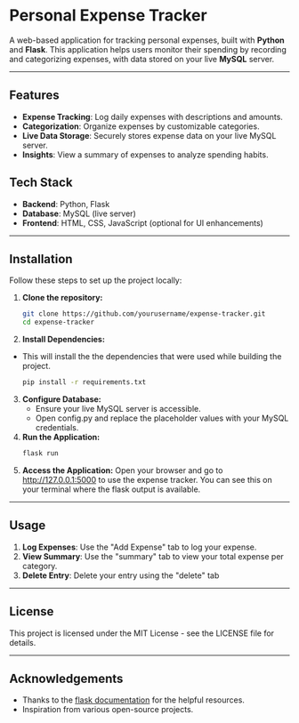 # Personal Expense Tracker

A web-based application for tracking personal expenses, built with **Python** and **Flask**. This application helps users monitor their spending by recording and categorizing expenses, with data stored on your live **MySQL** server.

---

## Features

- **Expense Tracking**: Log daily expenses with descriptions and amounts.
- **Categorization**: Organize expenses by customizable categories.
- **Live Data Storage**: Securely stores expense data on your live MySQL server.
- **Insights**: View a summary of expenses to analyze spending habits.

## Tech Stack

- **Backend**: Python, Flask
- **Database**: MySQL (live server)
- **Frontend**: HTML, CSS, JavaScript (optional for UI enhancements)

---

## Installation

Follow these steps to set up the project locally:

1. **Clone the repository:**
   ```bash
   git clone https://github.com/yourusername/expense-tracker.git
   cd expense-tracker
2. **Install Dependencies:**
 - This will install the the   dependencies that were used while building the project.
  
   ```bash
   pip install -r requirements.txt
3. **Configure Database:**
   - Ensure your live MySQL server is accessible.
   - Open config.py and replace the placeholder values with your MySQL credentials.
4. **Run the Application:**
    ```bash
    flask run
5. **Access the Application:** Open your browser and go to http://127.0.0.1:5000 to use the expense tracker. You can see this on your terminal where the flask output is available.

---

## Usage

1. **Log Expenses**: Use the "Add Expense" tab to log your expense.
2. **View Summary**: Use the 
"summary" tab to view your total expense per category.
3. **Delete Entry**: Delete your entry using the "delete" tab

---

## License

This project is licensed under the MIT License - see the LICENSE file for details.

---

## Acknowledgements

- Thanks to the [flask documentation](https://flask.palletsprojects.com/en/stable/) for the helpful resources.
- Inspiration from various open-source projects.